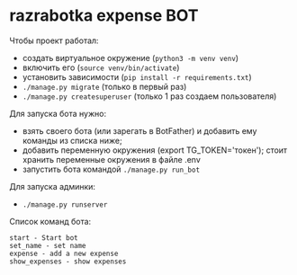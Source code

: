 # razrabotka expense BOT

Чтобы проект работал:
- создать виртуальное окружение (`python3 -m venv venv`)
- включить его (`source venv/bin/activate`)
- установить зависимости (`pip install -r requirements.txt`)
- `./manage.py migrate` (только в первый раз)
- `./manage.py createsuperuser` (только 1 раз создаем пользователя)

Для запуска бота нужно:
- взять своего бота (или зарегать в BotFather) и добавить ему команды из списка ниже;
- добавить переменную окружения (export TG_TOKEN='токен');
стоит хранить переменные окружения в файле .env
- запустить бота командой `./manage.py run_bot`

Для запуска админки:
- `./manage.py runserver`

Список команд бота:

```
start - Start bot
set_name - set name
expense - add a new expense
show_expenses - show expenses
```
